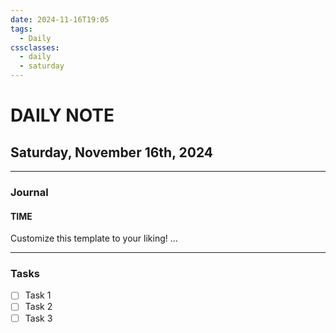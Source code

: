 ```yaml
---
date: 2024-11-16T19:05
tags:
  - Daily
cssclasses:
  - daily
  - saturday
---
```

# DAILY NOTE
## Saturday, November 16th, 2024
***
### Journal
#### TIME
Customize this template to your liking!
...
***
### Tasks
- [ ] Task 1
- [ ] Task 2
- [ ] Task 3